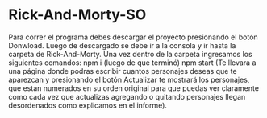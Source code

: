 # Rick-And-Morty-SO

Para correr el programa debes descargar el proyecto presionando el botón Donwload.
Luego de descargado se debe ir a la consola y ir hasta la carpeta de Rick-And-Morty.
Una vez dentro de la carpeta ingresamos los siguientes comandos: 
      npm i
(luego de que terminó)
      npm start
(Te llevara a una página donde podras escribir cuantos personajes deseas que te aparezcan y presionando el botón Actualizar te mostrará 
          los personajes, que estan numerados en su orden original para que puedas ver claramente como cada vez que actualizas agregando o quitando personajes
                          llegan desordenados como explicamos en el informe).
